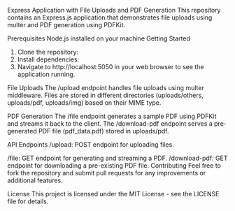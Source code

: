 Express Application with File Uploads and PDF Generation
This repository contains an Express.js application that demonstrates file uploads using multer and PDF generation using PDFKit.

Prerequisites
Node.js installed on your machine
Getting Started
1. Clone the repository:
2. Install dependencies:
3. Navigate to http://localhost:5050 in your web browser to see the application running.

File Uploads
The /upload endpoint handles file uploads using multer middleware.
Files are stored in different directories (uploads/others, uploads/pdf, uploads/img) based on their MIME type.


PDF Generation
The /file endpoint generates a sample PDF using PDFKit and streams it back to the client.
The /download-pdf endpoint serves a pre-generated PDF file (pdf_data.pdf) stored in uploads/pdf.

API Endpoints
/upload: POST endpoint for uploading files.

/file: GET endpoint for generating and streaming a PDF.
/download-pdf: GET endpoint for downloading a pre-existing PDF file.
Contributing
Feel free to fork the repository and submit pull requests for any improvements or additional features.

License
This project is licensed under the MIT License - see the LICENSE file for details.
